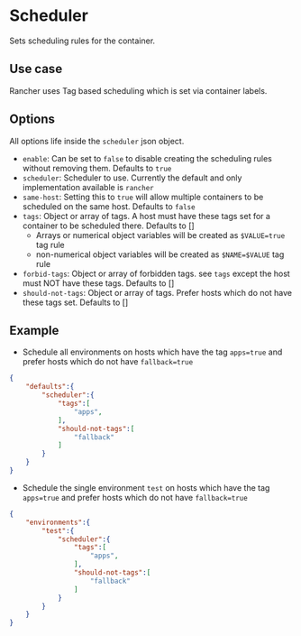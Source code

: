 # Scheduler
Sets scheduling rules for the container.

## Use case
Rancher uses Tag based scheduling which is set via container labels.

## Options
All options life inside the `scheduler` json object.

- `enable`: Can be set to `false` to disable creating the scheduling rules without removing them. Defaults to `true`
- `scheduler`: Scheduler to use. Currently the default and only implementation available is `rancher`
- `same-host`: Setting this to `true` will allow multiple containers to be scheduled on the same host. Defaults to `false`
- `tags`: Object or array of tags. A host must have these tags set for a container to be scheduled there.  Defaults to []
   - Arrays or numerical object variables will be created as `$VALUE=true` tag rule
   - non-numerical object variables will be created as `$NAME=$VALUE` tag rule
- `forbid-tags`: Object or array of forbidden tags. see `tags` except the host must NOT have these tags. Defaults to []
- `should-not-tags`: Object or array of tags. Prefer hosts which do not have these tags set. Defaults to []


## Example
- Schedule all environments on hosts which have the tag `apps=true` and prefer hosts which do not have `fallback=true`
```json
{
	"defaults":{
		"scheduler":{
			"tags":[
				"apps",
			],
			"should-not-tags":[
				"fallback"
			]
		}
	}
}
```
- Schedule the single environment `test` on hosts which have the tag `apps=true` and prefer hosts which do not have `fallback=true`
```json
{
	"environments":{
		"test":{
			"scheduler":{
				"tags":[
					"apps",
				],
				"should-not-tags":[
					"fallback"
				]
			}
		}
	}
}
```
